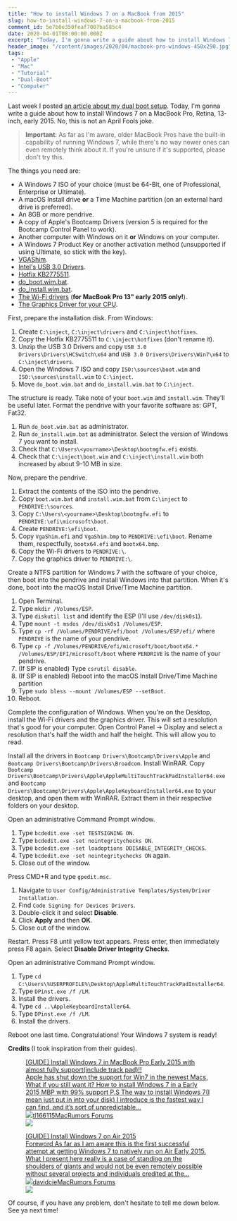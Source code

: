 ```yaml
---
title: "How to install Windows 7 on a MacBook from 2015"
slug: how-to-install-windows-7-on-a-macbook-from-2015
comment_id: 5e7b0e350feaf7007ba585c4
date: 2020-04-01T08:00:00.000Z
excerpt: "Today, I'm gonna write a guide about how to install Windows 7 on a MacBook Pro, Retina, 13-inch, early 2015. No, this is not an April Fools joke."
header_image: "/content/images/2020/04/macbook-pro-windows-450x290.jpg"
tags: 
 - "Apple"
 - "Mac"
 - "Tutorial"
 - "Dual-Boot"
 - "Computer"
---
```


<p>Last week I posted <a href="/how-i-dual-booted-windows-10-and-windows-7-on-a-macbook-pro-retina-early-2015/">an article about my dual boot setup</a>. Today, I'm gonna write a guide about how to install Windows 7 on a MacBook Pro, Retina, 13-inch, early 2015. No, this is not an April Fools joke.</p><blockquote><strong>Important</strong>: As far as I'm aware, older MacBook Pros have the built-in capability of running Windows 7, while there's no way newer ones can even remotely think about it. If you're unsure if it's supported, please don't try this.</blockquote><!--kg-card-begin: html--><p>The things you need are:
<ul>
    <li>A Windows 7 ISO of your choice (must be 64-Bit, one of Professional, Enterprise or Ultimate).</li>
    <li>A macOS Install drive <b>or</b> a Time Machine partition (on an external hard drive is preferred).</li>
    <li>An 8GB or more pendrive.</li>
    <li>A copy of Apple's Bootcamp Drivers (version 5 is required for the Bootcamp Control Panel to work).</li>
    <li>Another computer with Windows on it <b>or</b> Windows on your computer.</li>
    <li>A Windows 7 Product Key or another activation method (unsupported if using Ultimate, so stick with the key).</li>
    <li><a href="https://github.com/davidcie/VgaShim/releases/download/v0.97/VgaShim-v0.97.zip">VGAShim</a>.</li>
    <li><a href="https://downloadcenter.intel.com/downloads/eula/22824/Intel-USB-3-0-eXtensible-Host-Controller-Driver-for-Intel-8-9-100-Series-and-Intel-C220-C610-Chipset-Family?httpDown=https%3A%2F%2Fdownloadmirror.intel.com%2F22824%2Feng%2FIntel%28R%29_USB_3.0_eXtensible_Host_Controller_Driver_5.0.4.43_v2.zip">Intel's USB 3.0 Drivers</a>.</li>
    <li><a href="http://thehotfixshare.net/board/index.php?s=a1e22ca0322dae299e6c6ecb16cc7075&autocom=downloads&req=download&code=confirm_download&id=16296">Hotfix KB2775511</a>.</li>
    <li><a href="https://mega.nz/#!l8BEgIAQ!Uo8VEWD18oD_RqxW0GhWt8olJmzCRHaMBs3ZS9SKfDA">do_boot.wim.bat</a>.</li>
    <li><a href="https://mega.nz/#!koY2UKrI!H4n3R4VrgnS5HlmD-kQZohHm4w0qihYeKZNiptxXyhg">do_install.wim.bat</a>.</li>
    <li><a href="https://drive.google.com/file/d/0Bxq--onVE9j5T1dNY3BlRWxEZms/view?usp=sharing">The Wi-Fi drivers</a> (<b>for MacBook Pro 13" early 2015 only!</b>).</li>
    <li><a href="https://downloadcenter.intel.com/product/80939/Graphics-Drivers">The Graphics Driver for your CPU</a>.</li>
</ul></p><!--kg-card-end: html--><!--kg-card-begin: markdown--><p>First, prepare the installation disk. From Windows:</p>
<ol>
<li>Create <code>C:\inject</code>, <code>C:\inject\drivers</code> and <code>C:\inject\hotfixes</code>.</li>
<li>Copy the Hotfix KB2775511 to <code>C:\inject\hotfixes</code> (don't rename it).</li>
<li>Unzip the USB 3.0 Drivers and copy <code>USB 3.0 Drivers\Drivers\HCSwitch\x64</code> and <code>USB 3.0 Drivers\Drivers\Win7\x64</code> to <code>C:\inject\drivers</code>.</li>
<li>Open the Windows 7 ISO and copy <code>ISO:\sources\boot.wim</code> and <code>ISO:\sources\install.wim</code> to <code>C:\inject</code>.</li>
<li>Move <code>do_boot.wim.bat</code> and <code>do_install.wim.bat</code> to <code>C:\inject</code>.</li>
</ol>
<!--kg-card-end: markdown--><!--kg-card-begin: markdown--><p>The structure is ready. Take note of your <code>boot.wim</code> and <code>install.wim</code>. They'll be useful later. Format the pendrive with your favorite software as: GPT, Fat32.</p>
<ol>
<li>Run <code>do_boot.wim.bat</code> as administrator.</li>
<li>Run <code>do_install.wim.bat</code> as administrator. Select the version of Windows 7 you want to install.</li>
<li>Check that <code>C:\Users\&lt;yourname&gt;\Desktop\bootmgfw.efi</code> exists.</li>
<li>Check that <code>C:\inject\boot.wim</code> and <code>C:\inject\install.wim</code> both increased by about 9-10 MB in size.</li>
</ol>
<!--kg-card-end: markdown--><!--kg-card-begin: markdown--><p>Now, prepare the pendrive.</p>
<ol>
<li>Extract the contents of the ISO into the pendrive.</li>
<li>Copy <code>boot.wim.bat</code> and <code>install.wim.bat</code> from <code>C:\inject</code> to <code>PENDRIVE:\sources</code>.</li>
<li>Copy <code>C:\Users\&lt;yourname&gt;\Desktop\bootmgfw.efi</code> to <code>PENDRIVE:\efi\microsoft\boot</code>.</li>
<li>Create <code>PENDRIVE:\efi\boot</code>.</li>
<li>Copy <code>VgaShim.efi</code> and <code>VgaShim.bmp</code> to <code>PENDRIVE:\efi\boot</code>. Rename them, respectfully, <code>bootx64.efi</code> and <code>bootx64.bmp</code>.</li>
<li>Copy the Wi-Fi drivers to <code>PENDRIVE:\</code>.</li>
<li>Copy the graphics driver to <code>PENDRIVE:\</code>.</li>
</ol>
<!--kg-card-end: markdown--><!--kg-card-begin: markdown--><p>Create a NTFS partition for Windows 7 with the software of your choice, then boot into the pendrive and install Windows into that partition. When it's done, boot into the macOS Install Drive/Time Machine partition.</p>
<ol>
<li>Open Terminal.</li>
<li>Type <code>mkdir /Volumes/ESP</code>.</li>
<li>Type <code>diskutil list</code> and identify the ESP (I'll use <code>/dev/disk0s1</code>).</li>
<li>Type <code>mount -t msdos /dev/disk0s1 /Volumes/ESP</code>.</li>
<li>Type <code>cp -rf /Volumes/PENDRIVE/efi/boot /Volumes/ESP/efi/</code> where <code>PENDRIVE</code> is the name of your pendrive.</li>
<li>Type <code>cp -f /Volumes/PENDRIVE/efi/microsoft/boot/bootx64.* /Volumes/ESP/EFI/microsoft/boot</code> where <code>PENDRIVE</code> is the name of your pendrive.</li>
<li>(If SIP is enabled) Type <code>csrutil disable</code>.</li>
<li>(If SIP is enabled) Reboot into the macOS Install Drive/Time Machine partition</li>
<li>Type <code>sudo bless --mount /Volumes/ESP --setBoot</code>.</li>
<li>Reboot.</li>
</ol>
<!--kg-card-end: markdown--><p>Complete the configuration of Windows. When you're on the Desktop, install the Wi-Fi drivers and the graphics driver. This will set a resolution that's good for your computer. Open Control Panel -&gt; Display and select a resolution that's half the width and half the height. This will allow you to read.</p><!--kg-card-begin: markdown--><p>Install all the drivers in <code>Bootcamp Drivers\Bootcamp\Drivers\Apple</code> and <code>Bootcamp Drivers\Bootcamp\Drivers\Broadcom</code>. Install WinRAR. Copy <code>Bootcamp Drivers\Bootcamp\Drivers\Apple\AppleMultiTouchTrackPadInstaller64.exe</code> and <code>Bootcamp Drivers\Bootcamp\Drivers\Apple\AppleKeyboardInstaller64.exe</code> to your desktop, and open them with WinRAR. Extract them in their respective folders on your desktop.</p>
<p>Open an administrative Command Prompt window.</p>
<ol>
<li>Type <code>bcdedit.exe -set TESTSIGNING ON</code>.</li>
<li>Type <code>bcdedit.exe -set nointegritychecks ON</code>.</li>
<li>Type <code>bcdedit.exe -set loadoptions DDISABLE_INTEGRITY_CHECKS</code>.</li>
<li>Type <code>bcdedit.exe -set nointegritychecks ON</code> again.</li>
<li>Close out of the window.</li>
</ol>
<p>Press CMD+R and type <code>gpedit.msc</code>.</p>
<ol>
<li>Navigate to <code>User Config/Administrative Templates/System/Driver Installation</code>.</li>
<li>Find <code>Code Signing for Devices Drivers</code>.</li>
<li>Double-click it and select <strong>Disable</strong>.</li>
<li>Click <strong>Apply</strong> and then <strong>OK</strong>.</li>
<li>Close out of the window.</li>
</ol>
<p>Restart. Press F8 until yellow text appears. Press enter, then immediately press F8 again. Select <strong>Disable Driver Integrity Checks</strong>.</p>
<p>Open an administrative Command Prompt window.</p>
<ol>
<li>Type <code>cd C:\Users\%USERPROFILE%\Desktop\AppleMultiTouchTrackPadInstaller64</code>.</li>
<li>Type <code>DPinst.exe /f /LM</code>.</li>
<li>Install the drivers.</li>
<li>Type <code>cd ..\AppleKeyboardInstaller64</code>.</li>
<li>Type <code>DPinst.exe /f /LM</code>.</li>
<li>Install the drivers.</li>
</ol>
<!--kg-card-end: markdown--><p>Reboot one last time. Congratulations! Your Windows 7 system is ready!</p><p><strong>Credits </strong>(I took inspiration from their guides).</p><figure class="kg-card kg-bookmark-card"><a class="kg-bookmark-container" href="https://forums.macrumors.com/threads/guide-install-windows-7-in-macbook-pro-early-2015-with-almost-fully-support-include-track-pad.1992139/post-23333066"><div class="kg-bookmark-content"><div class="kg-bookmark-title">[GUIDE] Install Windows 7 in MacBook Pro Early 2015 with almost fully support(include track pad)!!</div><div class="kg-bookmark-description">Apple has shut down the support for Win7 in the newest Macs, What if you still want it? How to install Windows 7 in a Early 2015 MBP with 99% support P.S The way to install Windows 7(I mean just put in into your disk) I introduce is the fastest way I can find, and it’s sort of unpredictable...</div><div class="kg-bookmark-metadata"><img class="kg-bookmark-icon" src="https://cdn.macrumors.com/images-new/favicon.ico"><span class="kg-bookmark-author">tl166115</span><span class="kg-bookmark-publisher">MacRumors Forums</span></div></div><div class="kg-bookmark-thumbnail"><img src="http://cdn.macrumors.com/article-new/2019/10/macrumors-forums-social.jpg"></div></a></figure><figure class="kg-card kg-bookmark-card"><a class="kg-bookmark-container" href="https://forums.macrumors.com/threads/guide-install-windows-7-on-air-2015.1961618/post-22677864"><div class="kg-bookmark-content"><div class="kg-bookmark-title">[GUIDE] Install Windows 7 on Air 2015</div><div class="kg-bookmark-description">Foreword As far as I am aware this is the first successful attempt at getting Windows 7 to natively run on Air Early 2015.
What I present here really is a case of standing on the shoulders of giants and would not be even remotely possible without several projects and individuals credited at the...</div><div class="kg-bookmark-metadata"><img class="kg-bookmark-icon" src="https://cdn.macrumors.com/images-new/favicon.ico"><span class="kg-bookmark-author">davidcie</span><span class="kg-bookmark-publisher">MacRumors Forums</span></div></div><div class="kg-bookmark-thumbnail"><img src="http://cdn.macrumors.com/article-new/2019/10/macrumors-forums-social.jpg"></div></a></figure><p>Of course, if you have any problem, don't hesitate to tell me down below. See ya next time!</p>